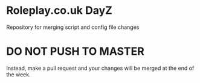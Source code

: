 # Roleplay.co.uk DayZ
Repository for merging script and config file changes

# DO NOT PUSH TO MASTER
Instead, make a pull request and your changes will be merged at the end of the week.
